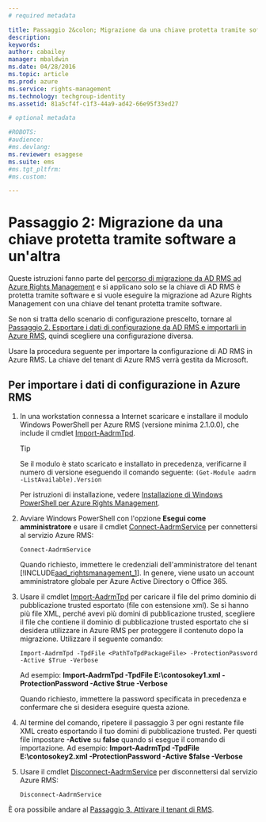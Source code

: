 ```yaml
---
# required metadata

title: Passaggio 2&colon; Migrazione da una chiave protetta tramite software a un'altra| Azure RMS
description:
keywords:
author: cabailey
manager: mbaldwin
ms.date: 04/28/2016
ms.topic: article
ms.prod: azure
ms.service: rights-management
ms.technology: techgroup-identity
ms.assetid: 81a5cf4f-c1f3-44a9-ad42-66e95f33ed27

# optional metadata

#ROBOTS:
#audience:
#ms.devlang:
ms.reviewer: esaggese
ms.suite: ems
#ms.tgt_pltfrm:
#ms.custom:

---
```



# Passaggio 2: Migrazione da una chiave protetta tramite software a un'altra

Queste istruzioni fanno parte del [percorso di migrazione da AD RMS ad Azure Rights Management](migrate-from-ad-rms-to-azure-rms.md) e si applicano solo se la chiave di AD RMS è protetta tramite software e si vuole eseguire la migrazione ad Azure Rights Management con una chiave del tenant protetta tramite software. 

Se non si tratta dello scenario di configurazione prescelto, tornare al [Passaggio 2. Esportare i dati di configurazione da AD RMS e importarli in Azure RMS](migrate-from-ad-rms-to-azure-rms.md#step-2-export-configuration-data-from-ad-rms-and-import-it-to-azure-rms), quindi scegliere una configurazione diversa.

Usare la procedura seguente per importare la configurazione di AD RMS in Azure RMS. La chiave del tenant di Azure RMS verrà gestita da Microsoft.

## Per importare i dati di configurazione in Azure RMS

1.  In una workstation connessa a Internet scaricare e installare il modulo Windows PowerShell per Azure RMS (versione minima 2.1.0.0), che include il cmdlet [Import-AadrmTpd](http://msdn.microsoft.com/library/azure/dn857523.aspx).

    > [!TIP]
    > Se il modulo è stato scaricato e installato in precedenza, verificarne il numero di versione eseguendo il comando seguente: `(Get-Module aadrm -ListAvailable).Version`

    Per istruzioni di installazione, vedere [Installazione di Windows PowerShell per Azure Rights Management](../deploy-use/install-powershell.md).

2.  Avviare Windows PowerShell con l'opzione **Esegui come amministratore** e usare il cmdlet [Connect-AadrmService](http://msdn.microsoft.com/library/azure/dn629415.aspx) per connettersi al servizio Azure RMS:

    ```
    Connect-AadrmService
    ```
    Quando richiesto, immettere le credenziali dell'amministratore del tenant [!INCLUDE[aad_rightsmanagement_1](../includes/aad_rightsmanagement_1_md.md)]. In genere, viene usato un account amministratore globale per Azure Active Directory o Office 365.

3.  Usare il cmdlet [Import-AadrmTpd](http://msdn.microsoft.com/library/azure/dn857523.aspx) per caricare il file del primo dominio di pubblicazione trusted esportato (file con estensione xml). Se si hanno più file XML, perché avevi più domini di pubblicazione trusted, scegliere il file che contiene il dominio di pubblicazione trusted esportato che si desidera utilizzare in Azure RMS per proteggere il contenuto dopo la migrazione. Utilizzare il seguente comando:

    ```
    Import-AadrmTpd -TpdFile <PathToTpdPackageFile> -ProtectionPassword -Active $True -Verbose
    ```
    Ad esempio: **Import-AadrmTpd -TpdFile E:\contosokey1.xml -ProtectionPassword -Active $true -Verbose**

    Quando richiesto, immettere la password specificata in precedenza e confermare che si desidera eseguire questa azione.

4.  Al termine del comando, ripetere il passaggio 3 per ogni restante file XML creato esportando il tuo domini di pubblicazione trusted. Per questi file impostare **-Active** su **false** quando si esegue il comando di importazione. Ad esempio: **Import-AadrmTpd -TpdFile E:\contosokey2.xml -ProtectionPassword -Active $false -Verbose**

5.  Usare il cmdlet [Disconnect-AadrmService](http://msdn.microsoft.com/library/azure/dn629416.aspx) per disconnettersi dal servizio Azure RMS:

    ```
    Disconnect-AadrmService
    ```

È ora possibile andare al [Passaggio 3. Attivare il tenant di RMS](migrate-from-ad-rms-to-azure-rms.md#BKMK_Step3Migration).



<!--HONumber=Apr16_HO3-->



